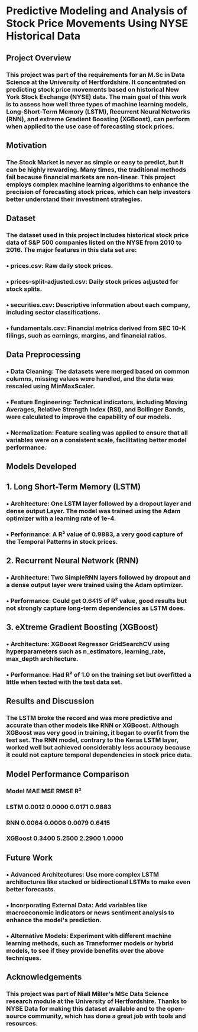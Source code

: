 # Predictive Modeling and Analysis of Stock Price Movements Using NYSE Historical Data
## Project Overview
### This project was part of the requirements for an M.Sc in Data Science at the University of Hertfordshire. It concentrated on predicting stock price movements based on historical New York Stock Exchange (NYSE) data. The main goal of this work is to assess how well three types of machine learning models, Long-Short-Term Memory (LSTM), Recurrent Neural Networks (RNN), and extreme Gradient Boosting (XGBoost), can perform when applied to the use case of forecasting stock prices.
## Motivation
### The Stock Market is never as simple or easy to predict, but it can be highly rewarding. Many times, the traditional methods fail because financial markets are non-linear. This project employs complex machine learning algorithms to enhance the precision of forecasting stock prices, which can help investors better understand their investment strategies.
## Dataset
### The dataset used in this project includes historical stock price data of S&P 500 companies listed on the NYSE from 2010 to 2016. The major features in this data set are:
### • prices.csv: Raw daily stock prices.
### •	prices-split-adjusted.csv: Daily stock prices adjusted for stock splits.
### •	securities.csv: Descriptive information about each company, including sector classifications.
### •	fundamentals.csv: Financial metrics derived from SEC 10-K filings, such as earnings, margins, and financial ratios.
## Data Preprocessing
### •	Data Cleaning: The datasets were merged based on common columns, missing values were handled, and the data was rescaled using MinMaxScaler.
### •	Feature Engineering: Technical indicators, including Moving Averages, Relative Strength Index (RSI), and Bollinger Bands, were calculated to improve the capability of our models.
### •	Normalization: Feature scaling was applied to ensure that all variables were on a consistent scale, facilitating better model performance.
## Models Developed
## 1. Long Short-Term Memory (LSTM)
### •	Architecture: One LSTM layer followed by a dropout layer and dense output Layer. The model was trained using the Adam optimizer with a learning rate of 1e-4.
### •	Performance: A R² value of 0.9883, a very good capture of the Temporal Patterns in stock prices.
## 2. Recurrent Neural Network (RNN)
### •	Architecture: Two SimpleRNN layers followed by dropout and a dense output layer were trained using the Adam optimizer.
### •	Performance: Could get 0.6415 of R² value, good results but not strongly capture long-term dependencies as LSTM does.
## 3. eXtreme Gradient Boosting (XGBoost)
### •	Architecture: XGBoost Regressor GridSearchCV using hyperparameters such as n_estimators, learning_rate, max_depth architecture.
### •	Performance: Had R² of 1.0 on the training set but overfitted a little when tested with the test data set.
## Results and Discussion
### The LSTM broke the record and was more predictive and accurate than other models like RNN or XGBoost. Although XGBoost was very good in training, it began to overfit from the test set. The RNN model, contrary to the Keras LSTM layer, worked well but achieved considerably less accuracy because it could not capture temporal dependencies in stock price data.
## Model Performance Comparison
### Model	MAE	MSE	RMSE	R²
### LSTM	0.0012	0.0000	0.0171	0.9883
### RNN	0.0064	0.0006	0.0079	0.6415
### XGBoost	0.3400	5.2500	2.2900	1.0000
## Future Work
### •	Advanced Architectures: Use more complex LSTM architectures like stacked or bidirectional LSTMs to make even better forecasts.
### •	Incorporating External Data: Add variables like macroeconomic indicators or news sentiment analysis to enhance the model's prediction.
### •	Alternative Models: Experiment with different machine learning methods, such as Transformer models or hybrid models, to see if they provide benefits over the above techniques.
## Acknowledgements
### This project was part of Niall Miller's MSc Data Science research module at the University of Hertfordshire. Thanks to NYSE Data for making this dataset available and to the open-source community, which has done a great job with tools and resources.
	
